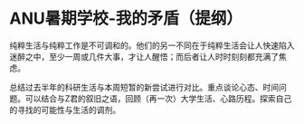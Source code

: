 # ANU暑期学校-我的矛盾（提纲）
纯粹生活与纯粹工作是不可调和的。他们的另一不同在于纯粹生活会让人快速陷入迷醉之中，至少一周或几件大事，才让人醒悟；而后者让人时时刻刻都充满了焦虑。

总结过去半年的科研生活与本周短暂的新尝试进行对比。重点谈论心态、时间问题。可以结合与Z君的叙旧之语，回顾（再一次）大学生活、心路历程。探索自己的寻找的可能性与生活的调剂。